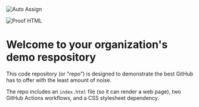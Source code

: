 ![Auto Assign](https://github.com/Kreative-Performative-Individuals/demo-repository/actions/workflows/auto-assign.yml/badge.svg)

![Proof HTML](https://github.com/Kreative-Performative-Individuals/demo-repository/actions/workflows/proof-html.yml/badge.svg)

# Welcome to your organization's demo respository
This code repository (or "repo") is designed to demonstrate the best GitHub has to offer with the least amount of noise.

The repo includes an `index.html` file (so it can render a web page), two GitHub Actions workflows, and a CSS stylesheet dependency.
